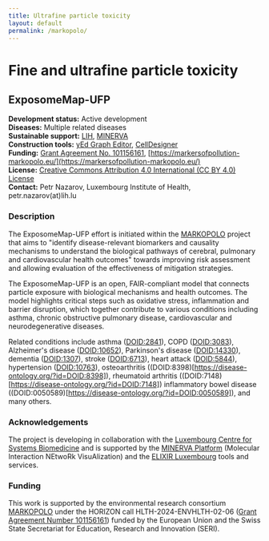 ```yaml
---
title: Ultrafine particle toxicity
layout: default
permalink: /markopolo/
---
```


# Fine and ultrafine particle toxicity
## ExposomeMap-UFP

**Development status:** Active development  
**Diseases:** Multiple related diseases  
**Sustainable support:** [LIH](https://www.lih.lu/), [MINERVA](https://minerva.pages.uni.lu/)  
**Construction tools:** [yEd Graph Editor](https://www.yworks.com/products/yed), [CellDesigner](https://www.celldesigner.org/)  
**Funding:** [Grant Agreement No. 101156161](https://cordis.europa.eu/project/id/101156161), [https://markersofpollution-markopolo.eu/](https://markersofpollution-markopolo.eu/)  
**License:** [Creative Commons Attribution 4.0 International (CC BY 4.0) License](https://creativecommons.org/licenses/by/4.0/)  
**Contact:** Petr Nazarov, Luxembourg Institute of Health, petr.nazarov(at)lih.lu  

### Description

The ExposomeMap-UFP effort is initiated within the [MARKOPOLO](https://markersofpollution-markopolo.eu/) project that aims to "identify disease-relevant biomarkers and causality mechanisms to understand the biological pathways of cerebral, pulmonary and cardiovascular health outcomes" towards improving risk assessment and allowing evaluation of the effectiveness of mitigation strategies.

The ExposomeMap-UFP is an open, FAIR-compliant model that connects particle exposure with biological mechanisms and health outcomes. The model highlights critical steps such as oxidative stress, inflammation and barrier disruption, which together contribute to various conditions including asthma, chronic obstructive pulmonary disease, cardiovascular and neurodegenerative diseases.

Related conditions include 
asthma ([DOID:2841](https://disease-ontology.org/?id=DOID:2841)), 
COPD ([DOID:3083](https://disease-ontology.org/?id=DOID:3083)), 
Alzheimer's disease ([DOID:10652](https://disease-ontology.org/?id=DOID:10652)), 
Parkinson's disease ([DOID:14330](https://disease-ontology.org/?id=DOID:14330)), 
dementia ([DOID:1307](https://disease-ontology.org/?id=DOID:1307)), 
stroke ([DOID:6713](https://disease-ontology.org/?id=DOID:6713)), 
heart attack ([DOID:5844](https://disease-ontology.org/?id=DOID:5844)), 
hypertension ([DOID:10763](https://disease-ontology.org/?id=DOID:10763)), 
osteoarthritis ((DOID:8398)[https://disease-ontology.org/?id=DOID:8398]), 
rheumatoid arthritis ((DOID:7148)[https://disease-ontology.org/?id=DOID:7148])
inflammatory bowel disease ((DOID:0050589)[https://disease-ontology.org/?id=DOID:0050589]), 
and many others.

### Acknowledgements

The project is developing in collaboration with the [Luxembourg Centre for Systems Biomedicine](https://www.uni.lu/lcsb-en/) and is supported by the [MINERVA Platform](https://minerva.pages.uni.lu/doc/) (Molecular Interaction NEtwoRk VisuAlization) and the [ELIXIR Luxembourg](https://elixir-luxembourg.org/) tools and services. 

### Funding

This work is supported by the environmental research consortium [MARKOPOLO](https://markersofpollution-markopolo.eu/) under the HORIZON call HLTH-2024-ENVHLTH-02-06 ([Grant Agreement Number 101156161](https://cordis.europa.eu/project/id/101156161)) funded by the European Union and the Swiss State Secretariat for Education, Research and Innovation (SERI).

<!-- The work was also supported by the environmental research consortium MARKOPOLO, which is funded by the European Union (grant agreement number 101156161) and the Swiss State Secretariat for Education, Research and Innovation (SERI). Views and opinions expressed are, however, those of the author(s) only and do not necessarily reflect those of the European Union, the European Health and Digital Executive Agency (HADEA) or the SERI. Neither the European Union nor the granting authorities can be held responsible for them.-->

<!--The work was supported by the environmental research consortium MARKOPOLO, which is funded by the European Union (Grant Agreement Number 101156161) and the Swiss State Secretariat for Education, Research and Innovation (SERI). Views and opinions expressed are, however, those of the authors only and do not necessarily reflect those of the European Union, the European Health and Digital Executive Agency (HADEA) or the SERI. Neither the European Union nor the granting authorities can be held responsible for them.-->

<!--The work is supported by the environmental research consortium MARKOPOLO under the HORIZON call HLTH-2024-ENVHLTH-02-06 (Grant Agreement Number 101156161) funded by the European Union and the Swiss State Secretariat for Education, Research and Innovation (SERI).-->
